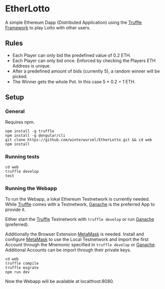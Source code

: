 # EtherLotto

A simple Ethereum Dapp (Distributed Application) using the [Truffle Framework](http://truffleframework.com/) to play Lotto with other users.

## Rules

* Each Player can only bid the predefined value of 0.2 ETH.
* Each Player can only bid once. Enforced by checking the Players ETH Address is unique.
* After a predefined amount of bids (currently 5), a random winner will be picked.
* The Winner gets the whole Pot. In this case 5 * 0.2 = 1 ETH.

## Setup

### General

Requires npm.

```
npm install -g truffle
npm install -g @angular/cli
git clone https://github.com/winterwurzel/EtherLotto.git && cd web
npm install
```

### Running tests

```
cd web
truffle develop
test
```

### Running the Webapp

To run the Webapp, a lokal Ethereum Testnetwork is currently needed. While [Truffle](http://truffleframework.com/) comes with a Testnetwork, [Ganache](http://truffleframework.com/ganache/) is the preferred App to provide it.

Either start the [Truffle](http://truffleframework.com/) Testnetwork with `truffle develop` or run [Ganache](http://truffleframework.com/ganache/) (preferred).

Additionally the Browser Extension [MetaMask](https://metamask.io/) is needed.
Install and configure [MetaMask](https://metamask.io/) to use the Local Testnetwork and import the first Account through the Mnemonic specified in `truffle develop` or  [Ganache](http://truffleframework.com/ganache/).
Additional Accounts can be import through their private keys. 

```
cd web
truffle compile
truffle migrate
npm run dev
```

Now the Webapp will be available at localthost:8080.
